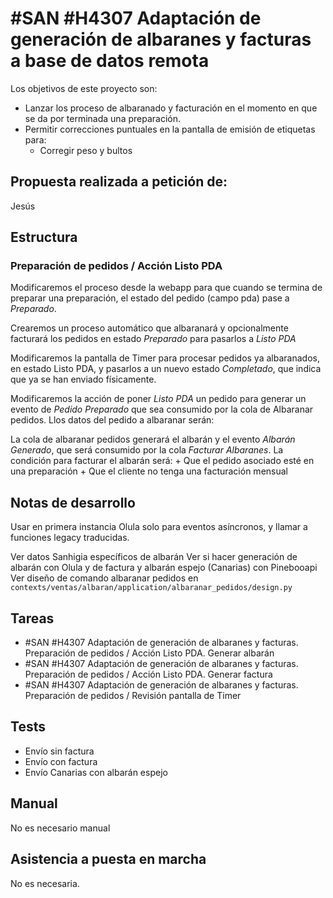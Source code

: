# #SAN #H4307 Adaptación de generación de albaranes y facturas a base de datos remota

Los objetivos de este proyecto son:
+ Lanzar los proceso de albaranado y facturación en el momento en que se da por terminada una preparación.
+ Permitir correcciones puntuales en la pantalla de emisión de etiquetas para:
    + Corregir peso y bultos


## Propuesta realizada a petición de:
Jesús

## Estructura

### Preparación de pedidos / Acción Listo PDA
Modificaremos el proceso desde la webapp para que cuando se termina de preparar una preparación, el estado del pedido (campo pda) pase a _Preparado_.

Crearemos un proceso automático que albaranará y opcionalmente facturará los pedidos en estado _Preparado_ para pasarlos a _Listo PDA_

Modificaremos la pantalla de Timer para procesar pedidos ya albaranados, en estado Listo PDA, y pasarlos a un nuevo estado _Completado_, que indica que ya se han enviado físicamente.

Modificaremos la acción de poner _Listo PDA_ un pedido para generar un evento de _Pedido Preparado_ que sea consumido por la cola de Albaranar pedidos. Llos datos del pedido a albaranar serán:

La cola de albaranar pedidos generará el albarán y el evento _Albarán Generado_, que será consumido por la cola _Facturar Albaranes_. La condición para facturar el albarán será:
    + Que el pedido asociado esté en una preparación
    + Que el cliente no tenga una facturación mensual


## Notas de desarrollo
Usar en primera instancia Olula solo para eventos asíncronos, y llamar a funciones legacy traducidas.

Ver datos Sanhigia específicos de albarán
Ver si hacer generación de albarán con Olula y de factura y albarán espejo (Canarias) con Pinebooapi
Ver diseño de comando albaranar pedidos en `contexts/ventas/albaran/application/albaranar_pedidos/design.py`



## Tareas
* #SAN #H4307 Adaptación de generación de albaranes y facturas. Preparación de pedidos / Acción Listo PDA. Generar albarán
* #SAN #H4307 Adaptación de generación de albaranes y facturas. Preparación de pedidos / Acción Listo PDA. Generar factura
* #SAN #H4307 Adaptación de generación de albaranes y facturas. Preparación de pedidos / Revisión pantalla de Timer

## Tests
+ Envío sin factura
+ Envío con factura
+ Envío Canarias con albarán espejo

## Manual
No es necesario manual

## Asistencia a puesta en marcha
No es necesaria.
